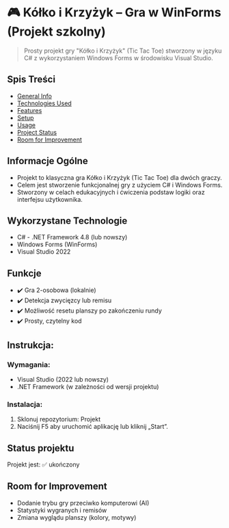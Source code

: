 # 🎮 Kółko i Krzyżyk – Gra w WinForms (Projekt szkolny)
> Prosty projekt gry "Kółko i Krzyżyk" (Tic Tac Toe) stworzony w języku C# z wykorzystaniem Windows Forms w środowisku Visual Studio.

## Spis Treści
* [General Info](#general-information)
* [Technologies Used](#technologies-used)
* [Features](#features)
* [Setup](#setup)
* [Usage](#usage)
* [Project Status](#project-status)
* [Room for Improvement](#room-for-improvement)

## Informacje Ogólne
- Projekt to klasyczna gra Kółko i Krzyżyk (Tic Tac Toe) dla dwóch graczy.
- Celem jest stworzenie funkcjonalnej gry z użyciem C# i Windows Forms.
- Stworzony w celach edukacyjnych i ćwiczenia podstaw logiki oraz interfejsu użytkownika.


## Wykorzystane Technologie
- C# - .NET Framework 4.8 (lub nowszy)
- Windows Forms (WinForms)
- Visual Studio 2022


## Funkcje
- ✔️ Gra 2-osobowa (lokalnie)
- ✔️ Detekcja zwycięzcy lub remisu
- ✔️ Możliwość resetu planszy po zakończeniu rundy
- ✔️ Prosty, czytelny kod 

## Instrukcja:
### Wymagania:
- Visual Studio (2022 lub nowszy)
- .NET Framework (w zależności od wersji projektu)

### Instalacja:
1. Sklonuj repozytorium: Projekt
2. Naciśnij F5 aby uruchomić aplikację lub kliknij „Start”.

## Status projektu
Projekt jest: ✅ ukończony

## Room for Improvement
- Dodanie trybu gry przeciwko komputerowi (AI)
- Statystyki wygranych i remisów
- Zmiana wyglądu planszy (kolory, motywy)


